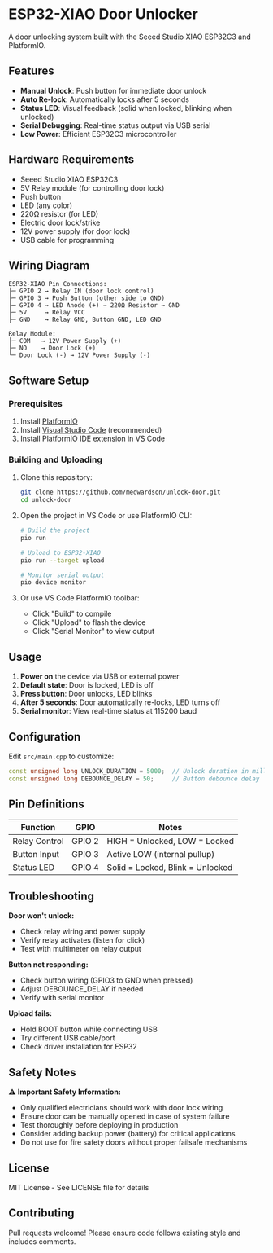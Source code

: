 # ESP32-XIAO Door Unlocker

A door unlocking system built with the Seeed Studio XIAO ESP32C3 and PlatformIO.

## Features

- **Manual Unlock**: Push button for immediate door unlock
- **Auto Re-lock**: Automatically locks after 5 seconds
- **Status LED**: Visual feedback (solid when locked, blinking when unlocked)
- **Serial Debugging**: Real-time status output via USB serial
- **Low Power**: Efficient ESP32C3 microcontroller

## Hardware Requirements

- Seeed Studio XIAO ESP32C3
- 5V Relay module (for controlling door lock)
- Push button
- LED (any color)
- 220Ω resistor (for LED)
- Electric door lock/strike
- 12V power supply (for door lock)
- USB cable for programming

## Wiring Diagram

```
ESP32-XIAO Pin Connections:
├─ GPIO 2 → Relay IN (door lock control)
├─ GPIO 3 → Push Button (other side to GND)
├─ GPIO 4 → LED Anode (+) → 220Ω Resistor → GND
├─ 5V     → Relay VCC
├─ GND    → Relay GND, Button GND, LED GND

Relay Module:
├─ COM   → 12V Power Supply (+)
├─ NO    → Door Lock (+)
└─ Door Lock (-) → 12V Power Supply (-)
```

## Software Setup

### Prerequisites

1. Install [PlatformIO](https://platformio.org/install)
2. Install [Visual Studio Code](https://code.visualstudio.com/) (recommended)
3. Install PlatformIO IDE extension in VS Code

### Building and Uploading

1. Clone this repository:
   ```bash
   git clone https://github.com/medwardson/unlock-door.git
   cd unlock-door
   ```

2. Open the project in VS Code or use PlatformIO CLI:
   ```bash
   # Build the project
   pio run
   
   # Upload to ESP32-XIAO
   pio run --target upload
   
   # Monitor serial output
   pio device monitor
   ```

3. Or use VS Code PlatformIO toolbar:
   - Click "Build" to compile
   - Click "Upload" to flash the device
   - Click "Serial Monitor" to view output

## Usage

1. **Power on** the device via USB or external power
2. **Default state**: Door is locked, LED is off
3. **Press button**: Door unlocks, LED blinks
4. **After 5 seconds**: Door automatically re-locks, LED turns off
5. **Serial monitor**: View real-time status at 115200 baud

## Configuration

Edit `src/main.cpp` to customize:

```cpp
const unsigned long UNLOCK_DURATION = 5000;  // Unlock duration in milliseconds
const unsigned long DEBOUNCE_DELAY = 50;     // Button debounce delay
```

## Pin Definitions

| Function | GPIO | Notes |
|----------|------|-------|
| Relay Control | GPIO 2 | HIGH = Unlocked, LOW = Locked |
| Button Input | GPIO 3 | Active LOW (internal pullup) |
| Status LED | GPIO 4 | Solid = Locked, Blink = Unlocked |

## Troubleshooting

**Door won't unlock:**
- Check relay wiring and power supply
- Verify relay activates (listen for click)
- Test with multimeter on relay output

**Button not responding:**
- Check button wiring (GPIO3 to GND when pressed)
- Adjust DEBOUNCE_DELAY if needed
- Verify with serial monitor

**Upload fails:**
- Hold BOOT button while connecting USB
- Try different USB cable/port
- Check driver installation for ESP32

## Safety Notes

⚠️ **Important Safety Information:**
- Only qualified electricians should work with door lock wiring
- Ensure door can be manually opened in case of system failure
- Test thoroughly before deploying in production
- Consider adding backup power (battery) for critical applications
- Do not use for fire safety doors without proper failsafe mechanisms

## License

MIT License - See LICENSE file for details

## Contributing

Pull requests welcome! Please ensure code follows existing style and includes comments.
